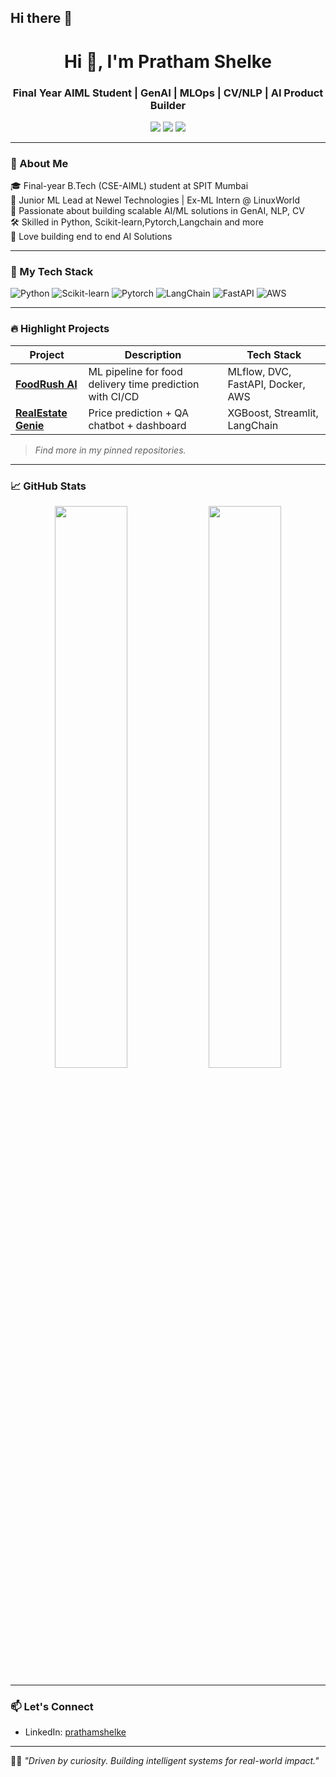 ## Hi there 👋

<!--
**PrathamShelke/PrathamShelke** is a ✨ _special_ ✨ repository because its `README.md` (this file) appears on your GitHub profile.

Here are some ideas to get you started:

- 🔭 I’m currently working on ...
- 🌱 I’m currently learning ...
- 👯 I’m looking to collaborate on ...
- 🤔 I’m looking for help with ...
- 💬 Ask me about ...
- 📫 How to reach me: ...
- 😄 Pronouns: ...
- ⚡ Fun fact: ...
-->
<h1 align="center">Hi 👋, I'm Pratham Shelke</h1>
<h3 align="center">Final Year AIML Student | GenAI | MLOps | CV/NLP | AI Product Builder</h3>

<p align="center">
  <a href="https://github.com/PrathamShelke"><img src="https://img.shields.io/github/followers/PrathamShelke?label=Follow&style=social"></a>
  <a href="https://www.linkedin.com/in/prathamshelke/"><img src="https://img.shields.io/badge/LinkedIn-prathamshelke-blue?logo=linkedin"></a>
  <a href="mailto:pratham2903learning@gmail.com"><img src="https://img.shields.io/badge/email-email-blue?logo=gmail"></a>
</p>

---

### 🚀 About Me

🎓 Final-year B.Tech (CSE-AIML) student at SPIT Mumbai  
💼 Junior ML Lead at Newel Technologies | Ex-ML Intern @ LinuxWorld  
🧠 Passionate about building scalable AI/ML solutions in GenAI, NLP, CV  
🛠️ Skilled in Python, Scikit-learn,Pytorch,Langchain and more  
📢 Love building end to end AI Solutions

---

### 🧠 My Tech Stack
![Python](https://img.shields.io/badge/-Python-black?style=flat-square&logo=python)
![Scikit-learn](https://img.shields.io/badge/-Scikit--learn-orange?style=flat-square&logo=scikit-learn)
![Pytorch](https://img.shields.io/badge/-Pytorch-green?style=flat-square&logo=TensorFlow)
![LangChain](https://img.shields.io/badge/-LangChain-blue?style=flat-square)
![FastAPI](https://img.shields.io/badge/-FastAPI-005571?style=flat-square)
![AWS](https://img.shields.io/badge/-AWS-black?style=flat-square&logo=amazon-aws)

---

### 🔥 Highlight Projects

| Project | Description | Tech Stack |
|--------|-------------|------------|
| [**FoodRush AI**](https://github.com/PrathamShelke/Swiggy_Delivery_Time_Prediction) | ML pipeline for food delivery time prediction with CI/CD | MLflow, DVC, FastAPI, Docker, AWS |
| [**RealEstate Genie**](https://github.com/PrathamShelke/Real_Estate_Project) | Price prediction + QA chatbot + dashboard | XGBoost, Streamlit, LangChain |

> *Find more in my pinned repositories.*

---

### 📈 GitHub Stats

<p align="center">
  <img width="48%" src="https://github-readme-stats.vercel.app/api?username=PrathamShelke&show_icons=true&theme=radical" />
  <img width="48%" src="https://github-readme-streak-stats.herokuapp.com/?user=PrathamShelke&theme=radical" />
</p>

---

### 📫 Let's Connect

- LinkedIn: [prathamshelke](https://www.linkedin.com/in/prathamshelke/)

---

🧑‍💻 *"Driven by curiosity. Building intelligent systems for real-world impact."*


